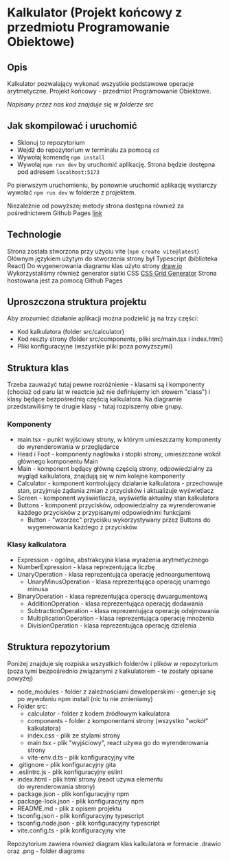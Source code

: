 # Kalkulator (Projekt końcowy z przedmiotu Programowanie Obiektowe)

## Opis
Kalkulator pozwalający wykonać wszystkie podstawowe operacje arytmetyczne. Projekt końcowy - przedmiot Programowanie Obiektowe.


*Napisany przez nas kod znajduje się w folderze src*


## Jak skompilować i uruchomić
- Sklonuj to repozytorium
- Wejdź do repozytorium w terminalu za pomocą `cd`
- Wywołaj komendę `npm install`
- Wywołaj `npm run dev` by uruchomić aplikację.
Strona będzie dostępna pod adresem `localhost:5173`

Po pierwszym uruchomieniu, by ponownie uruchomić aplikację wystarczy wywołać `npm run dev` w folderze z projektem.

Niezależnie od powyższej metody strona dostępna również za pośrednictwem Github Pages [link](https://wojwozniak.github.io/oop-calculator/)


## Technologie
Strona została stworzona przy użyciu vite (`npm create vite@latest`)
Głównym językiem użytym do stworzenia strony był Typescript (biblioteka React)
Do wygenerowania diagramu klas użyto strony [draw.io](https://draw.io/)
Wykorzystaliśmy również generator siatki CSS [CSS Grid Generator](https://cssgrid-generator.netlify.app/)
Strona hostowana jest za pomocą Github Pages


## Uproszczona struktura projektu
Aby zrozumieć działanie aplikacji można podzielić ją na trzy części:
- Kod kalkulatora (folder src/calculator)
- Kod reszty strony (folder src/components,  pliki src/main.tsx i index.html)
- Pliki konfiguracyjne (wszystkie pliki poza powyższymi)


## Struktura klas

Trzeba zauważyć tutaj pewne rozróżnienie - klasami są i komponenty (chociaż od paru lat w reactcie już nie definiujemy ich słowem "class") i klasy będące bezpośrednią częścią kalkulatora. Na diagramie przedstawiliśmy te drugie klasy - tutaj rozpiszemy obie grupy.

### Komponenty

- main.tsx - punkt wyjściowy strony, w którym umieszczamy komponenty do wyrenderowania w przeglądarce
- Head i Foot - komponenty nagłówka i stopki strony, umieszczone wokół głównego komponentu Main
- Main - komponent będący główną częścią strony, odpowiedzialny za wygląd kalkulatora, znajdują się w nim kolejne komponenty
- Calculator - komponent kontrolujący działanie kalkulatora - przechowuje stan, przyjmuje żądania zmian z przycisków i aktualizuje wyświetlacz
- Screen - komponent wyświetlacza, wyświetla aktualny stan kalkulatora
- Buttons - komponent przycisków, odpowiedzialny za wyrenderowanie każdego przycisków z przypisanymi odpowiednimi funkcjami
    - Button - "wzorzec" przycisku wykorzystywany przez Buttons do wygenerowania każdego z przycisków


### Klasy kalkulatora

- Expression - ogólna, abstrakcyjna klasa wyrażenia arytmetycznego
- NumberExpression - klasa reprezentująca liczbę
- UnaryOperation - klasa reprezentująca operację jednoargumentową
   - UnaryMinusOperation - klasa reprezentująca operację unarnego minusa
- BinaryOperation - klasa reprezentująca operację dwuargumentową
   - AdditionOperation - klasa reprezentująca operację dodawania
   - SubtractionOperation - klasa reprezentująca operację odejmowania
   - MultiplicationOperation - klasa reprezentująca operację mnożenia
   - DivisionOperation - klasa reprezentująca operację dzielenia


## Struktura repozytorium
Poniżej znajduje się rozpiska wszystkich folderów i plików w repozytorium (poza tymi bezpośrednio związanymi z kalkulatorem - te zostały opisane powyżej)

- node_modules - folder z zależnościami deweloperskimi - generuje się po wywołaniu npm install (nic tu nie zmieniamy)
- Folder src:
    - calculator - folder z kodem źródłowym kalkulatora
    - components - folder z komponentami strony (wszystko "wokół" kalkulatora)
    - index.css - plik ze stylami strony
    - main.tsx - plik "wyjściowy", react używa go do wyrenderowania strony
    - vite-env.d.ts - plik konfiguracyjny vite
- .gitignore - plik konfiguracyjny gita
- .eslintrc.js - plik konfiguracyjny eslint
- index.html - plik html strony (react używa elementu <div id="root" /> do wyrenderowania strony)
- package.json - plik konfiguracyjny npm
- package-lock.json - plik konfiguracyjny npm
- README.md - plik z opisem projektu
- tsconfig.json - plik konfiguracyjny typescript
- tsconfig.node.json - plik konfiguracyjny typescript
- vite.config.ts - plik konfiguracyjny vite

Repozytorium zawiera również diagram klas kalkulatora w formacie .drawio oraz .png - folder diagrams